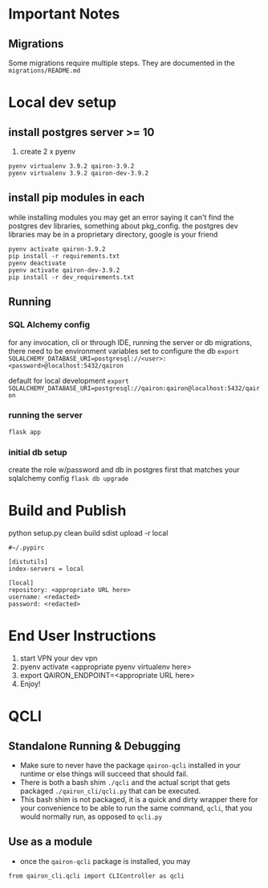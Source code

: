 # Important Notes
## Migrations
Some migrations require multiple steps. They are documented in the `migrations/README.md`

# Local dev setup
## install postgres server &gt;= 10
1. create 2 x pyenv 
```
pyenv virtualenv 3.9.2 qairon-3.9.2
pyenv virtualenv 3.9.2 qairon-dev-3.9.2
```
## install pip modules in each
while installing modules you may get an error saying it can't find the postgres dev libraries, something about pkg_config.
the postgres dev libraries may be in a proprietary directory, google is your friend
```
pyenv activate qairon-3.9.2
pip install -r requirements.txt
pyenv deactivate
pyenv activate qairon-dev-3.9.2
pip install -r dev_requirements.txt
```

## Running
### SQL Alchemy config
for any invocation, cli or through IDE, running the server or db migrations, there need to be environment variables set to configure the db
`export SQLALCHEMY_DATABASE_URI=postgresql://<user>:<password>@localhost:5432/qairon`


default for local development
`export SQLALCHEMY_DATABASE_URI=postgresql://qairon:qairon@localhost:5432/qairon`


### running the server
`flask app`


### initial db setup
create the role w/password and db in postgres first that matches your sqlalchemy config
`flask db upgrade`


# Build and Publish
python setup.py clean build sdist upload -r local

```
#~/.pypirc

[distutils]
index-servers = local

[local]
repository: <appropriate URL here>
username: <redacted>
password: <redacted>
```

# End User Instructions

1. start VPN your dev vpn
1. pyenv activate &lt;appropriate pyenv virtualenv here&gt;
1. export QAIRON_ENDPOINT=&lt;appropriate URL here&gt;
1. Enjoy!

# QCLI
## Standalone Running & Debugging

* Make sure to never have the package `qairon-qcli` installed in your runtime or else things will succeed that should
fail.
* There is both a bash shim `./qcli` and the actual script that gets packaged `./qairon_cli/qcli.py` that can be executed.
* This bash shim is not packaged, it is a quick and dirty wrapper there for your convenience to be able to run the same
command, `qcli`, that you would normally run, as opposed to `qcli.py`


## Use as a module
* once the `qairon-qcli` package is installed, you may 
```
from qairon_cli.qcli import CLIController as qcli
```
